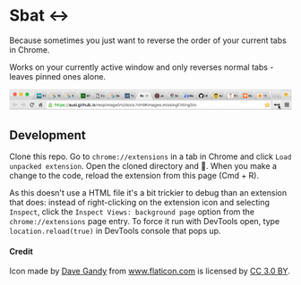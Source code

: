 # Sbat :left_right_arrow:

Because sometimes you just want to reverse the order of your current tabs in Chrome.

Works on your currently active window and only reverses normal tabs - leaves pinned ones alone.

![Gif demo](sbat4.gif "Gif demo")

## Development

Clone this repo. Go to `chrome://extensions` in a tab in Chrome and click `Load unpacked extension`. Open the cloned directory and :tada:. When you make a change to the code, reload the extension from this page (Cmd + R).

As this doesn't use a HTML file it's a bit trickier to debug than an extension that does: instead of right-clicking on the extension icon and selecting `Inspect`, click the `Inspect Views: background page` option from the `chrome://extensions` page entry. To force it run with DevTools open, type `location.reload(true)` in DevTools console that pops up.

#### Credit

Icon made by <a href="http://www.flaticon.com/authors/dave-gandy" title="Dave Gandy">Dave Gandy</a> from <a href="http://www.flaticon.com" title="Flaticon">www.flaticon.com</a> is licensed by <a href="http://creativecommons.org/licenses/by/3.0/" title="Creative Commons BY 3.0" target="_blank">CC 3.0 BY</a>.</div>